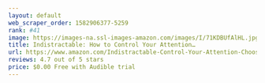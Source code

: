 ```yaml
---
layout: default 
﻿web_scraper_order: 1582906377-5259
rank: #41
image: https://images-na.ssl-images-amazon.com/images/I/71KDBUfAlHL.jpg
title: Indistractable: How to Control Your Attention…
url: https://www.amazon.com/Indistractable-Control-Your-Attention-Choose/dp/B07SV4V6ZK/ref=zg_mw_audible_41?_encoding=UTF8&psc=1&refRID=VQVVVPNRQFD2M3VKYXDG
reviews: 4.7 out of 5 stars
price: $0.00 Free with Audible trial
---
```

